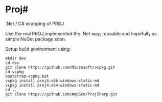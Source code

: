 # Proj#
.Net / C# wrapping of PROJ

Use the real PROJ,implemented the .Net way, reusable and hopefully as simple NuGet package soon.

Setup build environment using:

    mkdir dev
    cd dev
    git clone https://github.com/Microsoft/vcpkg.git
    cd vcpkg
    bootstrap-vcpkg.bat
    vcpkg install proj4:x86-windows-static-md
    vcpkg install proj4:x64-windows-static-md
    cd ..
    git clone https://github.com/AmpScm/ProjSharp.git
